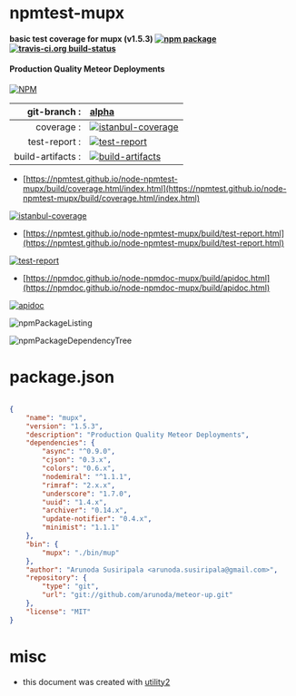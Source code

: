 # npmtest-mupx

#### basic test coverage for  mupx (v1.5.3)  [![npm package](https://img.shields.io/npm/v/npmtest-mupx.svg?style=flat-square)](https://www.npmjs.org/package/npmtest-mupx) [![travis-ci.org build-status](https://api.travis-ci.org/npmtest/node-npmtest-mupx.svg)](https://travis-ci.org/npmtest/node-npmtest-mupx)

#### Production Quality Meteor Deployments

[![NPM](https://nodei.co/npm/mupx.png?downloads=true&downloadRank=true&stars=true)](https://www.npmjs.com/package/mupx)

| git-branch : | [alpha](https://github.com/npmtest/node-npmtest-mupx/tree/alpha)|
|--:|:--|
| coverage : | [![istanbul-coverage](https://npmtest.github.io/node-npmtest-mupx/build/coverage.badge.svg)](https://npmtest.github.io/node-npmtest-mupx/build/coverage.html/index.html)|
| test-report : | [![test-report](https://npmtest.github.io/node-npmtest-mupx/build/test-report.badge.svg)](https://npmtest.github.io/node-npmtest-mupx/build/test-report.html)|
| build-artifacts : | [![build-artifacts](https://npmtest.github.io/node-npmtest-mupx/glyphicons_144_folder_open.png)](https://github.com/npmtest/node-npmtest-mupx/tree/gh-pages/build)|

- [https://npmtest.github.io/node-npmtest-mupx/build/coverage.html/index.html](https://npmtest.github.io/node-npmtest-mupx/build/coverage.html/index.html)

[![istanbul-coverage](https://npmtest.github.io/node-npmtest-mupx/build/screenCapture.buildCi.browser.%252Ftmp%252Fbuild%252Fcoverage.lib.html.png)](https://npmtest.github.io/node-npmtest-mupx/build/coverage.html/index.html)

- [https://npmtest.github.io/node-npmtest-mupx/build/test-report.html](https://npmtest.github.io/node-npmtest-mupx/build/test-report.html)

[![test-report](https://npmtest.github.io/node-npmtest-mupx/build/screenCapture.buildCi.browser.%252Ftmp%252Fbuild%252Ftest-report.html.png)](https://npmtest.github.io/node-npmtest-mupx/build/test-report.html)

- [https://npmdoc.github.io/node-npmdoc-mupx/build/apidoc.html](https://npmdoc.github.io/node-npmdoc-mupx/build/apidoc.html)

[![apidoc](https://npmdoc.github.io/node-npmdoc-mupx/build/screenCapture.buildCi.browser.%252Ftmp%252Fbuild%252Fapidoc.html.png)](https://npmdoc.github.io/node-npmdoc-mupx/build/apidoc.html)

![npmPackageListing](https://npmtest.github.io/node-npmtest-mupx/build/screenCapture.npmPackageListing.svg)

![npmPackageDependencyTree](https://npmtest.github.io/node-npmtest-mupx/build/screenCapture.npmPackageDependencyTree.svg)



# package.json

```json

{
    "name": "mupx",
    "version": "1.5.3",
    "description": "Production Quality Meteor Deployments",
    "dependencies": {
        "async": "^0.9.0",
        "cjson": "0.3.x",
        "colors": "0.6.x",
        "nodemiral": "^1.1.1",
        "rimraf": "2.x.x",
        "underscore": "1.7.0",
        "uuid": "1.4.x",
        "archiver": "0.14.x",
        "update-notifier": "0.4.x",
        "minimist": "1.1.1"
    },
    "bin": {
        "mupx": "./bin/mup"
    },
    "author": "Arunoda Susiripala <arunoda.susiripala@gmail.com>",
    "repository": {
        "type": "git",
        "url": "git://github.com/arunoda/meteor-up.git"
    },
    "license": "MIT"
}
```



# misc
- this document was created with [utility2](https://github.com/kaizhu256/node-utility2)
